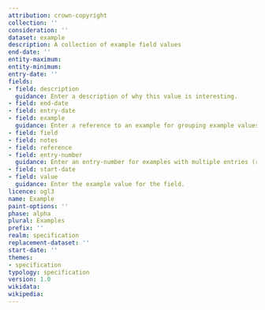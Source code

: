 ```yaml
---
attribution: crown-copyright
collection: ''
consideration: ''
dataset: example
description: A collection of example field values
end-date: ''
entity-maximum: 
entity-minimum:
entry-date: ''
fields:
- field: description
  guidance: Enter a description of why this value is interesting.
- field: end-date
- field: entry-date
- field: example
  guidance: Enter a reference to an example for grouping example values.
- field: field
- field: notes
- field: reference
- field: entry-number
  guidance: Enter an entry-number for examples with multiple entries (rows).
- field: start-date
- field: value
  guidance: Enter the example value for the field.
licence: ogl3
name: Example
paint-options: ''
phase: alpha
plural: Examples
prefix: ''
realm: specification
replacement-dataset: ''
start-date: ''
themes:
- specification
typology: specification
version: 1.0
wikidata:
wikipedia:
---
```

